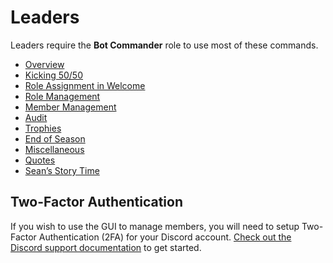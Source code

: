 # Leaders

Leaders require the **Bot Commander** role to use most of these commands.

- [Overview](leaders.md)
- [Kicking 50/50](leader/kick5050.md)
- [Role Assignment in Welcome](leader/new-users.md)
- [Role Management](leader/manage-roles.md)
- [Member Management](leader/manage-members.md)
- [Audit](leader/audit.md)
- [Trophies](leader/trophies.md)
- [End of Season](leader/season.md)
- [Miscellaneous](leader/misc.md)
- [Quotes](leader/quotes.md)
- [Sean’s Story Time](leader/sean.md)

## Two-Factor Authentication

If you wish to use the GUI to manage members, you will need to setup Two-Factor Authentication (2FA) for your Discord account. [Check out the Discord support documentation](https://support.discordapp.com/hc/en-us/articles/219576828-Setting-up-Two-Factor-Authentication) to get started.
